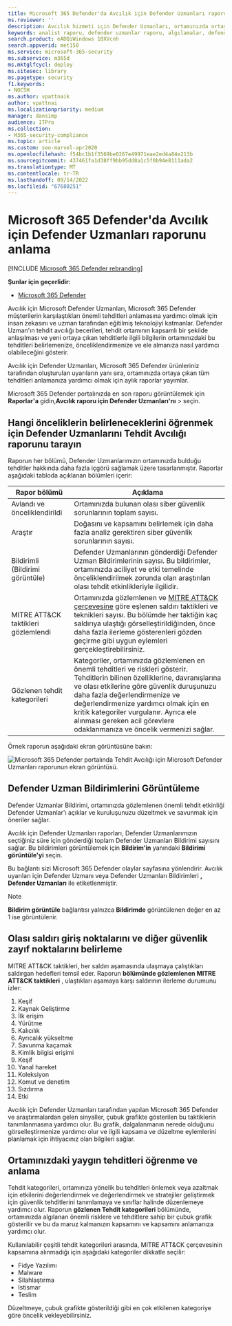 ```yaml
---
title: Microsoft 365 Defender'da Avcılık için Defender Uzmanları raporunu anlama
ms.reviewer: ''
description: Avcılık hizmeti için Defender Uzmanları, ortamınızda ortaya çıkan tüm tehditleri anlamanıza yardımcı olmak için aylık raporlar yayımlar
keywords: analist raporu, defender uzmanlar raporu, algılamalar, defender uzman bildirimi, avcılık, bildirimler, tehdit kategorileri, avcılık raporları
search.product: eADQiWindows 10XVcnh
search.appverid: met150
ms.service: microsoft-365-security
ms.subservice: m365d
ms.mktglfcycl: deploy
ms.sitesec: library
ms.pagetype: security
f1.keywords:
- NOCSH
ms.author: vpattnaik
author: vpattnai
ms.localizationpriority: medium
manager: dansimp
audience: ITPro
ms.collection:
- M365-security-compliance
ms.topic: article
ms.custom: seo-marvel-apr2020
ms.openlocfilehash: f54bc1b1f3569be0267e49971eae2ed4a84e213b
ms.sourcegitcommit: 437461fa1d38ff9bb95dd8a1c5f0b94e8111ada2
ms.translationtype: MT
ms.contentlocale: tr-TR
ms.lasthandoff: 09/14/2022
ms.locfileid: "67680251"
---
```

# <a name="understand-the-defender-experts-for-hunting-report-in-microsoft-365-defender"></a>Microsoft 365 Defender'da Avcılık için Defender Uzmanları raporunu anlama

[!INCLUDE [Microsoft 365 Defender rebranding](../../includes/microsoft-defender.md)]

**Şunlar için geçerlidir:**

- [Microsoft 365 Defender](https://go.microsoft.com/fwlink/?linkid=2118804)

Avcılık için Microsoft Defender Uzmanları, Microsoft 365 Defender müşterilerin karşılaştıkları önemli tehditleri anlamasına yardımcı olmak için insan zekasını ve uzman tarafından eğitilmiş teknolojiyi katmanlar. Defender Uzman'ın tehdit avcılığı becerileri, tehdit ortamının kapsamlı bir şekilde anlaşılması ve yeni ortaya çıkan tehditlerle ilgili bilgilerin ortamınızdaki bu tehditleri belirlemenize, önceliklendirmenize ve ele almanıza nasıl yardımcı olabileceğini gösterir. 

Avcılık için Defender Uzmanları, Microsoft 365 Defender ürünleriniz tarafından oluşturulan uyarıların yanı sıra, ortamınızda ortaya çıkan tüm tehditleri anlamanıza yardımcı olmak için aylık raporlar yayımlar.

Microsoft 365 Defender portalınızda en son raporu görüntülemek için **Raporlar'a** gidin,**Avcılık raporu için Defender Uzmanları'nı** >  seçin.

## <a name="scan-the-defender-experts-for-hunting-report-to-know-what-to-prioritize"></a>Hangi önceliklerin belirleneceklerini öğrenmek için Defender Uzmanlarını Tehdit Avcılığı raporunu tarayın

Raporun her bölümü, Defender Uzmanlarımızın ortamınızda bulduğu tehditler hakkında daha fazla içgörü sağlamak üzere tasarlanmıştır. Raporlar aşağıdaki tabloda açıklanan bölümleri içerir:

| Rapor bölümü | Açıklama |
|--|--|
| Avlandı ve önceliklendirildi | Ortamınızda bulunan olası siber güvenlik sorunlarının toplam sayısı. |
| Araştır | Doğasını ve kapsamını belirlemek için daha fazla analiz gerektiren siber güvenlik sorunlarının sayısı. |
| Bildirimli (Bildirimi görüntüle) | Defender Uzmanlarının gönderdiği Defender Uzman Bildirimlerinin sayısı. Bu bildirimler, ortamınızda aciliyet ve etki temelinde önceliklendirilmek zorunda olan araştırılan olası tehdit etkinlikleriyle ilgilidir. |
| MITRE ATT&CK taktikleri gözlemlendi | Ortamınızda gözlemlenen ve [MITRE ATT&CK çerçevesine](https://attack.mitre.org/) göre eşlenen saldırı taktikleri ve teknikleri sayısı. Bu bölümde her taktiğin kaç saldırıya ulaştığı görselleştirildiğinden, önce daha fazla ilerleme gösterenleri gözden geçirme gibi uygun eylemleri gerçekleştirebilirsiniz. |
| Gözlenen tehdit kategorileri | Kategoriler, ortamınızda gözlemlenen en önemli tehditleri ve riskleri gösterir. Tehditlerin bilinen özelliklerine, davranışlarına ve olası etkilerine göre güvenlik duruşunuzu daha fazla değerlendirmenize ve değerlendirmenize yardımcı olmak için en kritik kategoriler vurgulanır. Ayrıca ele alınması gereken acil görevlere odaklanmanıza ve öncelik vermenizi sağlar. |

Örnek raporun aşağıdaki ekran görüntüsüne bakın:

![Microsoft 365 Defender portalında Tehdit Avcılığı için Microsoft Defender Uzmanları raporunun ekran görüntüsü.](../../media/mte/defenderexperts/defender-experts-report.png)

## <a name="view-defender-experts-notifications"></a>Defender Uzman Bildirimlerini Görüntüleme

Defender Uzmanlar Bildirimi, ortamınızda gözlemlenen önemli tehdit etkinliği Defender Uzmanlar'ı açıklar ve kuruluşunuzu düzeltmek ve savunmak için öneriler sağlar.

Avcılık için Defender Uzmanları raporları, Defender Uzmanlarımızın seçtiğiniz süre için gönderdiği toplam Defender Uzmanları Bildirimi sayısını sağlar. Bu bildirimleri görüntülemek için **Bildirim'in** yanındaki **Bildirimi görüntüle'yi** seçin.

Bu bağlantı sizi Microsoft 365 Defender olaylar sayfasına yönlendirir. Avcılık uyarıları için Defender Uzmanı veya Defender Uzmanları Bildirimleri **, Defender Uzmanları** ile etiketlenmiştir.

> [!NOTE]
> **Bildirim görüntüle** bağlantısı yalnızca **Bildirimde** görüntülenen değer en az 1 ise görüntülenir.

## <a name="identify-potential-attack-entry-points-and-other-security-weak-spots"></a>Olası saldırı giriş noktalarını ve diğer güvenlik zayıf noktalarını belirleme

MITRE ATT&CK taktikleri, her saldırı aşamasında ulaşmaya çalıştıkları saldırgan hedefleri temsil eder. Raporun **bölümünde gözlemlenen MITRE ATT&CK taktikleri** , ulaştıkları aşamaya karşı saldırının ilerleme durumunu izler:

1.  Keşif
2.  Kaynak Geliştirme
3.  İlk erişim
4.  Yürütme
3.  Kalıcılık
4.  Ayrıcalık yükseltme
5.  Savunma kaçamak
6.  Kimlik bilgisi erişimi
7.  Keşif
8.  Yanal hareket
9.  Koleksiyon
10. Komut ve denetim
11. Sızdırma
12. Etki

Avcılık için Defender Uzmanları tarafından yapılan Microsoft 365 Defender ve araştırmalardan gelen sinyaller, çubuk grafikte gösterilen bu taktiklerin tanımlanmasına yardımcı olur. Bu grafik, dalgalanmanın nerede olduğunu görselleştirmenize yardımcı olur ve ilgili kapsama ve düzeltme eylemlerini planlamak için ihtiyacınız olan bilgileri sağlar.

## <a name="know-and-understand-the-prevalent-threats-in-your-environment"></a>Ortamınızdaki yaygın tehditleri öğrenme ve anlama

Tehdit kategorileri, ortamınıza yönelik bu tehditleri önlemek veya azaltmak için etkilerini değerlendirmek ve değerlendirmek ve stratejiler geliştirmek için güvenlik tehditlerini tanımlamaya ve sınıflar halinde düzenlemeye yardımcı olur. Raporun **gözlenen Tehdit kategorileri** bölümünde, ortamınızda algılanan önemli risklere ve tehditlere sahip bir çubuk grafik gösterilir ve bu da maruz kalmanızın kapsamını ve kapsamını anlamanıza yardımcı olur.

Kullanılabilir çeşitli tehdit kategorileri arasında, MITRE ATT&CK çerçevesinin kapsamına alınmadığı için aşağıdaki kategoriler dikkatle seçilir:

- Fidye Yazılımı
- Malware
- Silahlaştırma
- Istismar
- Teslim

Düzeltmeye, çubuk grafikte gösterildiği gibi en çok etkilenen kategoriye göre öncelik vekleyebilirsiniz.

